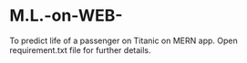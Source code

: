 # M.L.-on-WEB-
To predict life of a passenger on Titanic on MERN app.
Open requirement.txt file for further details.
